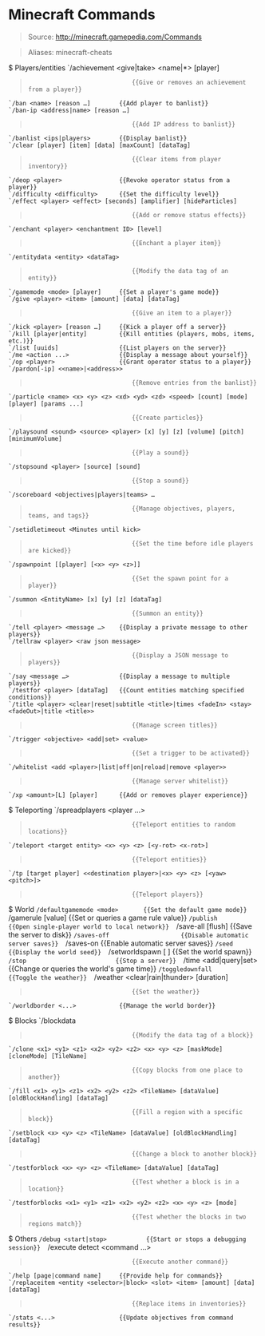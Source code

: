 # Minecraft Commands

> Source: http://minecraft.gamepedia.com/Commands

> Aliases: minecraft-cheats

$ Players/entities
    `/achievement <give|take> <name|*> [player]
>                                  {{Give or removes an achievement from a player}} 
    `/ban <name> [reason …]        {{Add player to banlist}} 
    `/ban-ip <address|name> [reason …]
>                                  {{Add IP address to banlist}} 
    `/banlist <ips|players>        {{Display banlist}} 
    `/clear [player] [item] [data] [maxCount] [dataTag]
>                                  {{Clear items from player inventory}} 
    `/deop <player>                {{Revoke operator status from a player}} 
    `/difficulty <difficulty>      {{Set the difficulty level}} 
    `/effect <player> <effect> [seconds] [amplifier] [hideParticles]
>                                  {{Add or remove status effects}} 
    `/enchant <player> <enchantment ID> [level]
>                                  {{Enchant a player item}} 
    `/entitydata <entity> <dataTag>
>                                  {{Modify the data tag of an entity}} 
    `/gamemode <mode> [player]     {{Set a player's game mode}} 
    `/give <player> <item> [amount] [data] [dataTag]
>                                  {{Give an item to a player}} 
    `/kick <player> [reason …]     {{Kick a player off a server}} 
    `/kill [player|entity]         {{Kill entities (players, mobs, items, etc.)}} 
    `/list [uuids]                 {{List players on the server}} 
    `/me <action ...>              {{Display a message about yourself}} 
    `/op <player>                  {{Grant operator status to a player}} 
    `/pardon[-ip] <<name>|<address>>
>                                  {{Remove entries from the banlist}} 
    `/particle <name> <x> <y> <z> <xd> <yd> <zd> <speed> [count] [mode] [player] [params ...]
>                                  {{Create particles}} 
    `/playsound <sound> <source> <player> [x] [y] [z] [volume] [pitch] [minimumVolume]
>                                  {{Play a sound}} 
    `/stopsound <player> [source] [sound]
>                                  {{Stop a sound}} 
    `/scoreboard <objectives|players|teams> …
>                                  {{Manage objectives, players, teams, and tags}} 
    `/setidletimeout <Minutes until kick>
>                                  {{Set the time before idle players are kicked}} 
    `/spawnpoint [[player] [<x> <y> <z>]]
>                                  {{Set the spawn point for a player}} 
    `/summon <EntityName> [x] [y] [z] [dataTag]
>                                  {{Summon an entity}} 
    `/tell <player> <message …>    {{Display a private message to other players}} 
    `/tellraw <player> <raw json message>
>                                  {{Display a JSON message to players}} 
    `/say <message …>              {{Display a message to multiple players}} 
    `/testfor <player> [dataTag]   {{Count entities matching specified conditions}} 
    `/title <player> <clear|reset|subtitle <title>|times <fadeIn> <stay> <fadeOut>|title <title>>
>                                  {{Manage screen titles}} 
    `/trigger <objective> <add|set> <value>
>                                  {{Set a trigger to be activated}} 
    `/whitelist <add <player>|list|off|on|reload|remove <player>>
>                                  {{Manage server whitelist}} 
    `/xp <amount>[L] [player]      {{Add or removes player experience}} 

$ Teleporting
    `/spreadplayers <x> <z> <spreadDistance> <maxRange> <respectTeams> <player …>
>                                  {{Teleport entities to random locations}} 
    `/teleport <target entity> <x> <y> <z> [<y-rot> <x-rot>]
>                                  {{Teleport entities}} 
    `/tp [target player] <<destination player>|<x> <y> <z> [<yaw> <pitch>]>
>                                  {{Teleport players}} 

$ World
    `/defaultgamemode <mode>       {{Set the default game mode}} 
    `/gamerule <rule name> [value] {{Set or queries a game rule value}} 
    `/publish                      {{Open single-player world to local network}} 
    `/save-all [flush]             {{Save the server to disk}} 
    `/saves-off                    {{Disable automatic server saves}} 
    `/saves-on                     {{Enable automatic server saves}} 
    `/seed                         {{Display the world seed}} 
    `/setworldspawn [<x> <y> <z>]  {{Set the world spawn}} 
    `/stop                         {{Stop a server}} 
    `/time <add|query|set> <value> {{Change or queries the world's game time}} 
    `/toggledownfall               {{Toggle the weather}} 
    `/weather <clear|rain|thunder> [duration]
>                                  {{Set the weather}} 
    `/worldborder <...>            {{Manage the world border}} 

$ Blocks
    `/blockdata <x> <y> <z> <dataTag>
>                                  {{Modify the data tag of a block}} 
    `/clone <x1> <y1> <z1> <x2> <y2> <z2> <x> <y> <z> [maskMode] [cloneMode] [TileName]
>                                  {{Copy blocks from one place to another}} 
    `/fill <x1> <y1> <z1> <x2> <y2> <z2> <TileName> [dataValue] [oldBlockHandling] [dataTag]
>                                  {{Fill a region with a specific block}} 
    `/setblock <x> <y> <z> <TileName> [dataValue] [oldBlockHandling] [dataTag]
>                                  {{Change a block to another block}} 
    `/testforblock <x> <y> <z> <TileName> [dataValue] [dataTag]
>                                  {{Test whether a block is in a location}} 
    `/testforblocks <x1> <y1> <z1> <x2> <y2> <z2> <x> <y> <z> [mode]
>                                  {{Test whether the blocks in two regions match}} 

$ Others
    `/debug <start|stop>           {{Start or stops a debugging session}} 
    `/execute <entity> <x> <y> <z> detect <x2> <y2> <z2> <block> <data> <command …>
>                                  {{Execute another command}} 
    `/help [page|command name]     {{Provide help for commands}} 
    `/replaceitem <entity <selector>|block> <slot> <item> [amount] [data] [dataTag]
>                                  {{Replace items in inventories}} 
    `/stats <...>                  {{Update objectives from command results}} 

